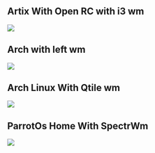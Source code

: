 <h2> Artix With Open RC with i3 wm</h2>
<img src="https://raw.githubusercontent.com/jSierraB3991/dotfiles/main/i3/artix-openrc-i3.png" />

<h2> Arch with left wm</h2>
<img src="https://raw.githubusercontent.com/jSierraB3991/dotfiles/main/leftwm/arch-leftwm.png" />

<h2> Arch Linux With Qtile wm </h2>
<img src="https://raw.githubusercontent.com/jSierraB3991/dotfiles/main/qtile/arch-qtile.png" />

<h2> ParrotOs Home With SpectrWm </h2>
<img src="https://raw.githubusercontent.com/jSierraB3991/dotfiles/main/spectrwm/parrot-home-spctrwm.png" />


